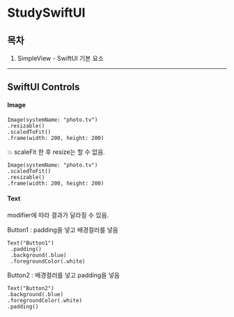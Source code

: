 # StudySwiftUI

## 목차
1. SimpleView - SwiftUI 기본 요소
 

---

## SwiftUI Controls

#### Image
    Image(systemName: "photo.tv")
    .resizable()
    .scaledToFit()
    .frame(width: 200, height: 200)
            
:collision: scaleFit 한 후 resize는 할 수 없음.

    Image(systemName: "photo.tv")
    .scaledToFit()
    .resizable()
    .frame(width: 200, height: 200)

#### Text

modifier에 따라 결과가 달라질 수 있음.

Button1 : padding을 넣고 배경컬러를 넣음

    Text("Button1")
     .padding()
     .background(.blue)
     .foregroundColor(.white)

Button2 : 배경컬러를 넣고 padding을 넣음
    
    Text("Button2")
    .background(.blue)
    .foregroundColor(.white)
    .padding()

